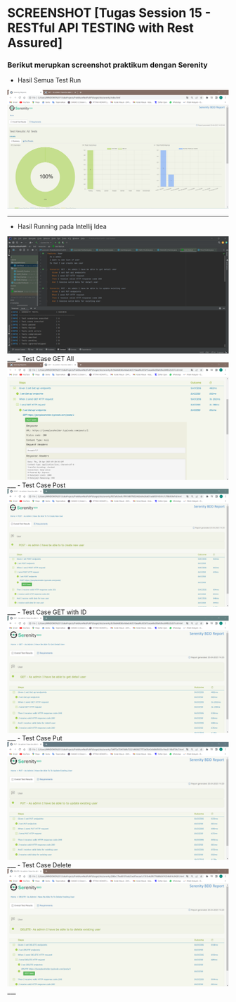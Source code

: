 # SCREENSHOT [Tugas Session 15 - RESTful API TESTING with Rest Assured]

### **Berikut merupkan screenshot praktikum dengan Serenity**
- Hasil Semua Test Run
<img src="./ss/ALL RESULT.png">

___
- Hasil Running pada Intellij Idea
<img src="./ss/Running.png">
___
- Test Case GET All
<img src="./ss/TC01.png">
___
- Test Case Post 
<img src="./ss/TC03.png">
___
- Test Case GET with ID
<img src="./ss/TC05.png">
___
- Test Case Put
<img src="./ss/TC08.png">
___
- Test Case Delete
<img src="./ss/TC11.png">
___